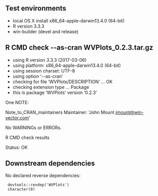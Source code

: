 
## Test environments

* local OS X install x86_64-apple-darwin13.4.0 (64-bit)
* R version 3.3.3 
* win-builder (devel and release)

## R CMD check --as-cran WVPlots_0.2.3.tar.gz

* using R version 3.3.3 (2017-03-06)
* using platform: x86_64-apple-darwin13.4.0 (64-bit)
* using session charset: UTF-8
* using option ‘--as-cran’
* checking for file ‘WVPlots/DESCRIPTION’ ... OK
* checking extension type ... Package
* this is package ‘WVPlots’ version ‘0.2.3’

One NOTE:

 Note_to_CRAN_maintainers
Maintainer: ‘John Mount <jmount@win-vector.com>’

No WARNINGs or ERRORs.

R CMD check results

Status: OK


## Downstream dependencies

No declared reverse dependencies:

     devtools::revdep('WVPlots')
     character(0)

